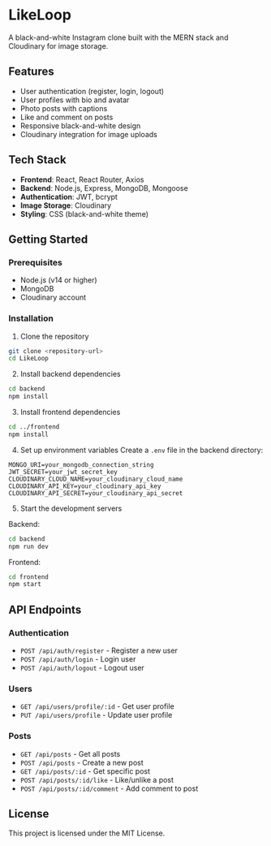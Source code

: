 # LikeLoop

A black-and-white Instagram clone built with the MERN stack and Cloudinary for image storage.

## Features

- User authentication (register, login, logout)
- User profiles with bio and avatar
- Photo posts with captions
- Like and comment on posts
- Responsive black-and-white design
- Cloudinary integration for image uploads

## Tech Stack

- **Frontend**: React, React Router, Axios
- **Backend**: Node.js, Express, MongoDB, Mongoose
- **Authentication**: JWT, bcrypt
- **Image Storage**: Cloudinary
- **Styling**: CSS (black-and-white theme)

## Getting Started

### Prerequisites

- Node.js (v14 or higher)
- MongoDB
- Cloudinary account

### Installation

1. Clone the repository
```bash
git clone <repository-url>
cd LikeLoop
```

2. Install backend dependencies
```bash
cd backend
npm install
```

3. Install frontend dependencies
```bash
cd ../frontend
npm install
```

4. Set up environment variables
Create a `.env` file in the backend directory:
```
MONGO_URI=your_mongodb_connection_string
JWT_SECRET=your_jwt_secret_key
CLOUDINARY_CLOUD_NAME=your_cloudinary_cloud_name
CLOUDINARY_API_KEY=your_cloudinary_api_key
CLOUDINARY_API_SECRET=your_cloudinary_api_secret
```

5. Start the development servers

Backend:
```bash
cd backend
npm run dev
```

Frontend:
```bash
cd frontend
npm start
```

## API Endpoints

### Authentication
- `POST /api/auth/register` - Register a new user
- `POST /api/auth/login` - Login user
- `POST /api/auth/logout` - Logout user

### Users
- `GET /api/users/profile/:id` - Get user profile
- `PUT /api/users/profile` - Update user profile

### Posts
- `GET /api/posts` - Get all posts
- `POST /api/posts` - Create a new post
- `GET /api/posts/:id` - Get specific post
- `POST /api/posts/:id/like` - Like/unlike a post
- `POST /api/posts/:id/comment` - Add comment to post

## License

This project is licensed under the MIT License.
